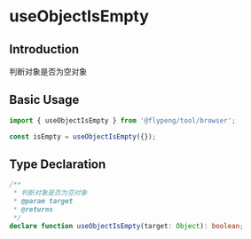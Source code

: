 # useObjectIsEmpty

## Introduction

判断对象是否为空对象

## Basic Usage

```ts
import { useObjectIsEmpty } from '@flypeng/tool/browser';

const isEmpty = useObjectIsEmpty({});
```

## Type Declaration

```ts
/**
 * 判断对象是否为空对象
 * @param target
 * @returns
 */
declare function useObjectIsEmpty(target: Object): boolean;
```
